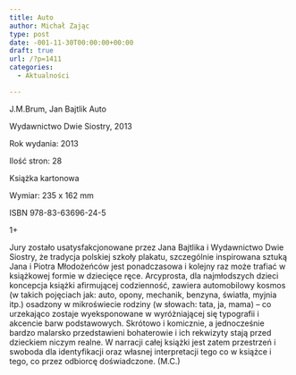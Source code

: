 ```yaml
---
title: Auto
author: Michał Zając
type: post
date: -001-11-30T00:00:00+00:00
draft: true
url: /?p=1411
categories:
  - Aktualności

---
```

J.M.Brum, Jan Bajtlik Auto

Wydawnictwo Dwie Siostry, 2013
  
Rok wydania: 2013
  
Ilość stron: 28
  
Książka kartonowa
  
Wymiar: 235 x 162 mm
  
ISBN 978-83-63696-24-5
  
1+

Jury zostało usatysfakcjonowane przez Jana Bajtlika i Wydawnictwo Dwie Siostry, że tradycja polskiej szkoły plakatu, szczególnie inspirowana sztuką Jana i Piotra Młodożeńców jest ponadczasowa i kolejny raz może trafiać w książkowej formie w dziecięce ręce. Arcyprosta, dla najmłodszych dzieci koncepcja książki afirmującej codzienność, zawiera automobilowy kosmos (w takich pojęciach jak: auto, opony, mechanik, benzyna, światła, myjnia itp.) osadzony w mikroświecie rodziny (w słowach: tata, ja, mama) – co urzekająco zostaje wyeksponowane w wyróżniającej się typografii i akcencie barw podstawowych. Skrótowo i komicznie, a jednocześnie bardzo malarsko przedstawieni bohaterowie i ich rekwizyty stają przed dzieckiem niczym realne. W narracji całej książki jest zatem przestrzeń i swoboda dla identyfikacji oraz własnej interpretacji tego co w książce i tego, co przez odbiorcę doświadczone. (M.C.)